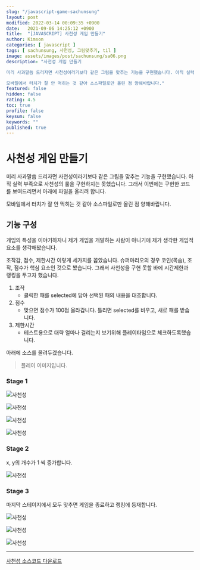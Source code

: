 ```yaml
---
slug: "/javascript-game-sachunsung"
layout: post
modified: 2022-03-14 00:09:35 +0900
date:   2021-09-06 14:25:12 +0900
title:  "[JAVASCRIPT] 사천성 게임 만들기"
author: Kimson
categories: [ javascript ]
tags: [ sachunsung, 사천성, 그림맞추기, til ]
image: assets/images/post/sachunsung/sa06.png
description: "사천성 게임 만들기

미리 사과말씀 드리자면 사천성이라기보다 같은 그림을 맞추는 기능을 구현했습니다. 아직 실력 부족으로 사천성의 룰을 구현하지는 못했습니다. 그래서 이번에는 구현한 코드를 보여드리면서 아래에 파일을 올리려 합니다.

모바일에서 터치가 잘 안 먹히는 것 같아 소스파일로만 올린 점 양해바랍니다."
featured: false
hidden: false
rating: 4.5
toc: true
profile: false
keysum: false
keywords: ""
published: true
---
```


# 사천성 게임 만들기

미리 사과말씀 드리자면 사천성이라기보다 같은 그림을 맞추는 기능을 구현했습니다. 아직 실력 부족으로 사천성의 룰을 구현하지는 못했습니다. 그래서 이번에는 구현한 코드를 보여드리면서 아래에 파일을 올리려 합니다.

모바일에서 터치가 잘 안 먹히는 것 같아 소스파일로만 올린 점 양해바랍니다.

## 기능 구성

게임의 특성을 이야기하자니 제가 게임을 개발하는 사람이 아니기에 제가 생각한 게임적 요소를 생각해봤습니다.

조작감, 점수, 제한시간 이렇게 세가지를 꼽았습니다. 슈퍼마리오의 경우 코인(목숨), 조작, 점수가 핵심 요소인 것으로 봤습니다. 그래서 사천성을 구현 못할 바에 시간제한과 랭킹을 두고자 했습니다.

1. 조작
    - 클릭한 패를 selected에 담아 선택된 패의 내용을 대조합니다.
2. 점수
    - 맞으면 점수가 100점 올라갑니다. 틀리면 selected를 비우고, 새로 패를 받습니다.
3. 제한시간
    - 테스트용으로 대략 얼마나 걸리는지 보기위해 플레이타임으로 체크하도록했습니다.

아래에 소스를 올려두겠습니다.

> 플레이 이미지입니다.

### Stage 1

![사천성]({{site.baseurl}}/assets/images/post/sachunsung/sa01.png)

![사천성]({{site.baseurl}}/assets/images/post/sachunsung/sa02.png)

![사천성]({{site.baseurl}}/assets/images/post/sachunsung/sa03.png)

![사천성]({{site.baseurl}}/assets/images/post/sachunsung/sa04.png)

### Stage 2

x, y의 개수가 1 씩 증가합니다.

![사천성]({{site.baseurl}}/assets/images/post/sachunsung/sa05.png)

### Stage 3

마지막 스테이지에서 모두 맞추면 게임을 종료하고 랭킹에 등재합니다.

![사천성]({{site.baseurl}}/assets/images/post/sachunsung/sa06.png)

![사천성]({{site.baseurl}}/assets/images/post/sachunsung/sa07.png)

![사천성]({{site.baseurl}}/assets/images/post/sachunsung/sa08.png)

-----

<a href="{{site.baseurl}}/assets/download/sachunsung.zip" download>사천성 소스코드 다운로드</a>
